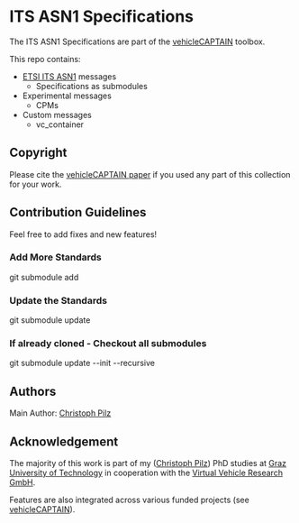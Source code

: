 # ITS ASN1 Specifications
The ITS ASN1 Specifications are part of the [vehicleCAPTAIN](https://github.com/virtual-vehicle/vehicle_captain) toolbox.

This repo contains:
- [ETSI ITS ASN1](https://forge.etsi.org/rep/ITS/asn1) messages
  - Specifications as submodules
- Experimental messages
  - CPMs
- Custom messages
  - vc_container

## Copyright
Please cite the [vehicleCAPTAIN paper](https://TODO_link_to_paper_when_it_is_published) if you used any part of this collection for your work.

## Contribution Guidelines
Feel free to add fixes and new features!

### Add More Standards
git submodule add <Repo-Link>

### Update the Standards
git submodule update <Repo-Name>

### If already cloned - Checkout all submodules
git submodule update --init --recursive

## Authors
Main Author: [Christoph Pilz](https://github.com/MrMushroom)

## Acknowledgement
The majority of this work is part of my ([Christoph Pilz](https://www.researchgate.net/profile/Christoph-Pilz)) PhD studies at [Graz University of Technology](https://www.tugraz.at/home) in cooperation with the [Virtual Vehicle Research GmbH](https://www.v2c2.at/).

Features are also integrated across various funded projects (see [vehicleCAPTAIN](https://github.com/virtual-vehicle/vehicle_captain)).
